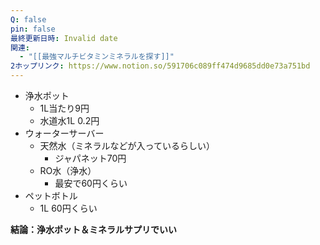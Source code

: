 ```yaml
---
Q: false
pin: false
最終更新日時: Invalid date
関連:
  - "[[最強マルチビタミンミネラルを探す]]"
2ホップリンク: https://www.notion.so/591706c089ff474d9685dd0e73a751bd
---
```

  

- 浄水ポット
    - 1L当たり9円
    - 水道水1L 0.2円
- ウォーターサーバー
    - 天然水（ミネラルなどが入っているらしい）
        - ジャパネット70円
    - RO水（浄水）
        - 最安で60円くらい
- ペットボトル
    - 1L 60円くらい

**結論：浄水ポット＆ミネラルサプリでいい**